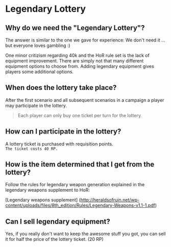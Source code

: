 # Legendary Lottery

## Why do we need the "Legendary Lottery"?

The answer is similar to the one we gave for experience:
We don't need it ... but everyone loves gambling :)

One minor critizism regarding 40k and the HoR rule set is the lack of equipment improvement. 
There are simply not that many different equipment options to choose from. 
Adding legendary equipment gives players some additional options. 

## When does the lottery take place?

After the first scenario and all subsequent scenarios in a campaign a player may participate in the lottery. 
> Each player can only buy one ticket per turn for the lottery.

## How can I participate in the lottery? 

A lottery ticket is purchased with requisition points.   
`The ticket costs 40 RP.`

## How is the item determined that I get from the lottery? 

Follow the rules for legendary weapon generation explained in the legendary weapons supplement to HoR:

[Legendary weapons supplement] (http://heraldsofruin.net/wp-content/uploads/files/8th_edition/Rules/Legendary-Weapons-v1.1-1.pdf) 

## Can I sell legendary equipment?

Yes, if you really don't want to keep the awesome stuff you got, you can sell it for half the price of the lottery ticket. (20 RP) 

